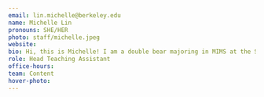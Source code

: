 ```yaml
---
email: lin.michelle@berkeley.edu
name: Michelle Lin
pronouns: SHE/HER
photo: staff/michelle.jpeg
website: 
bio: Hi, this is Michelle! I am a double bear majoring in MIMS at the School of Information, with an undergraduate degree in Data Science and Statistics. I'm also a huge cat lover and can't wait to meet y'all!
role: Head Teaching Assistant
office-hours: 
team: Content
hover-photo: 
---
```

